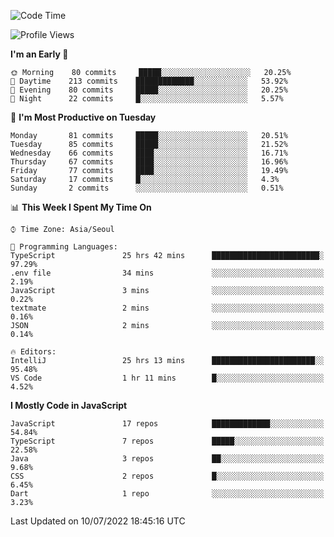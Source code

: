 <!--START_SECTION:waka-->
![Code Time](http://img.shields.io/badge/Code%20Time-0%20secs-blue)

![Profile Views](http://img.shields.io/badge/Profile%20Views-0-blue)

**I'm an Early 🐤** 

```text
🌞 Morning    80 commits     █████░░░░░░░░░░░░░░░░░░░░   20.25% 
🌆 Daytime    213 commits    █████████████░░░░░░░░░░░░   53.92% 
🌃 Evening    80 commits     █████░░░░░░░░░░░░░░░░░░░░   20.25% 
🌙 Night      22 commits     █░░░░░░░░░░░░░░░░░░░░░░░░   5.57%

```
📅 **I'm Most Productive on Tuesday** 

```text
Monday       81 commits     █████░░░░░░░░░░░░░░░░░░░░   20.51% 
Tuesday      85 commits     █████░░░░░░░░░░░░░░░░░░░░   21.52% 
Wednesday    66 commits     ████░░░░░░░░░░░░░░░░░░░░░   16.71% 
Thursday     67 commits     ████░░░░░░░░░░░░░░░░░░░░░   16.96% 
Friday       77 commits     ████░░░░░░░░░░░░░░░░░░░░░   19.49% 
Saturday     17 commits     █░░░░░░░░░░░░░░░░░░░░░░░░   4.3% 
Sunday       2 commits      ░░░░░░░░░░░░░░░░░░░░░░░░░   0.51%

```


📊 **This Week I Spent My Time On** 

```text
⌚︎ Time Zone: Asia/Seoul

💬 Programming Languages: 
TypeScript               25 hrs 42 mins      ████████████████████████░   97.29% 
.env file                34 mins             ░░░░░░░░░░░░░░░░░░░░░░░░░   2.19% 
JavaScript               3 mins              ░░░░░░░░░░░░░░░░░░░░░░░░░   0.22% 
textmate                 2 mins              ░░░░░░░░░░░░░░░░░░░░░░░░░   0.16% 
JSON                     2 mins              ░░░░░░░░░░░░░░░░░░░░░░░░░   0.14%

🔥 Editors: 
IntelliJ                 25 hrs 13 mins      ███████████████████████░░   95.48% 
VS Code                  1 hr 11 mins        █░░░░░░░░░░░░░░░░░░░░░░░░   4.52%

```

**I Mostly Code in JavaScript** 

```text
JavaScript               17 repos            █████████████░░░░░░░░░░░░   54.84% 
TypeScript               7 repos             █████░░░░░░░░░░░░░░░░░░░░   22.58% 
Java                     3 repos             ██░░░░░░░░░░░░░░░░░░░░░░░   9.68% 
CSS                      2 repos             █░░░░░░░░░░░░░░░░░░░░░░░░   6.45% 
Dart                     1 repo              ░░░░░░░░░░░░░░░░░░░░░░░░░   3.23%

```



 Last Updated on 10/07/2022 18:45:16 UTC
<!--END_SECTION:waka-->
